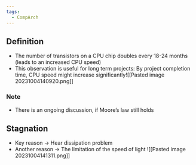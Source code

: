 ```yaml
---
tags:
  - CompArch
---
```

## Definition
- The number of transistors on a CPU chip doubles every 18-24 months (leads to an increased CPU speed) 
- This observation is useful for long term projects: By project completion time, CPU speed might increase significantly![[Pasted image 20231004140920.png]]
### Note
- There is an ongoing discussion, if Moore’s law still holds
## Stagnation
- Key reason $\to$ Hear dissipation problem
- Another reason $\to$ The limitation of the speed of light
![[Pasted image 20231004141311.png]]